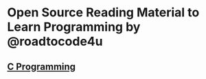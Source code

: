 # Open Source Reading Material to Learn Programming by @roadtocode4u

## [C Programming](./c-programming/c-programming.md)

